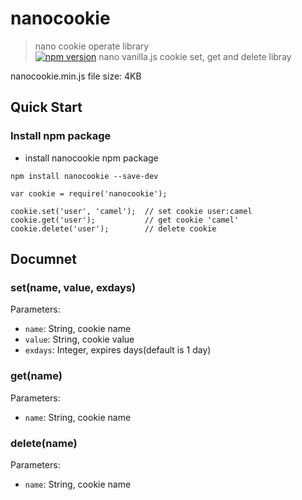 # nanocookie
> nano cookie operate library<br />
[![npm version](https://badge.fury.io/js/nanocookie.svg)](https://badge.fury.io/js/nanocookie)
nano vanilla.js cookie set, get and delete libray

nanocookie.min.js file size: 4KB

## Quick Start

### Install npm package
* install nanocookie npm package
```
npm install nanocookie --save-dev

var cookie = require('nanocookie');

cookie.set('user', 'camel');  // set cookie user:camel
cookie.get('user');           // get cookie 'camel'
cookie.delete('user');        // delete cookie
```

## Documnet
### set(name, value, exdays)
Parameters:</br>
* `name`: String, cookie name
* `value`: String, cookie value
* `exdays`: Integer, expires days(default is 1 day)

### get(name)
Parameters:</br>
* `name`: String, cookie name

### delete(name)
Parameters:</br>
* `name`: String, cookie name